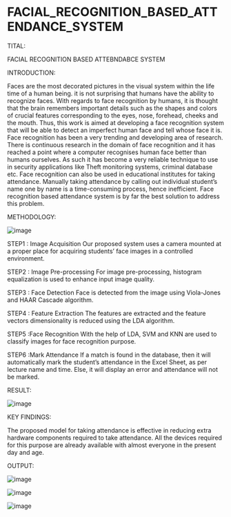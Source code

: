 # FACIAL_RECOGNITION_BASED_ATTENDANCE_SYSTEM

TITAL: 

FACIAL RECOGNITION BASED ATTEBNDABCE SYSTEM 

INTRODUCTION:

Faces are the most decorated pictures in the visual system within the life time of a human being. it is not surprising that humans have the ability to recognize faces. With regards to face recognition by humans, it is thought that the brain remembers important details such as the shapes and colors of crucial features corresponding to the eyes, nose, forehead, cheeks and the mouth. Thus, this work is aimed at developing a face recognition system that will be able to detect an imperfect human face and tell whose face it is.
Face recognition has been a very trending and developing area of research. There is continuous research in the domain of face recognition and it has reached a point where a computer recognises human face better than humans ourselves. As such it has become a very reliable technique to use in security applications like Theft monitoring systems, criminal database etc. Face recognition can also be used in educational institutes for taking attendance. Manually taking attendance by calling out individual student’s name one by name is a time-consuming process, hence inefficient. Face recognition based attendance system is by far the best solution to address this problem.

METHODOLOGY:

![image](https://github.com/Rohanpophale/FACIAL_RECOGNITION_BASED_ATTENDANCE_SYSTEM/assets/97818946/9aa73e94-2ac1-46ae-87e0-33f1045dcbef)

STEP1 : Image Acquisition
  Our proposed system uses a camera mounted at a proper place for acquiring students’ face images in a controlled environment.
  
STEP2 : Image Pre-processing
  For image pre-processing, histogram equalization is used to enhance input image quality.
  
STEP3 : Face Detection
  Face is detected from the image using Viola-Jones and HAAR Cascade algorithm.
  
STEP4 : Feature Extraction 
  The features are extracted and the feature vectors dimensionality is reduced using the LDA algorithm.
  
STEP5 :Face Recognition
  With the help of LDA, SVM and KNN are used to classify images for face recognition purpose.
  
STEP6 :Mark Attendance 
  If a match is found in the database, then it will automatically mark the student’s attendance in the Excel Sheet, as per lecture name and time. Else, it will display an error and attendance will not be marked.

RESULT:

![image](https://github.com/Rohanpophale/FACIAL_RECOGNITION_BASED_ATTENDANCE_SYSTEM/assets/97818946/910332da-35db-44e0-a001-d8f2080834bb)

KEY FINDINGS: 

The proposed model for taking attendance is effective in reducing extra hardware components required to take attendance. All the devices required for this purpose are already available with almost everyone in the present day and age. 

OUTPUT: 

![image](https://github.com/Rohanpophale/FACIAL_RECOGNITION_BASED_ATTENDANCE_SYSTEM/assets/97818946/955ceb03-fdb4-4371-a7e2-b7c6325f1bd2)

![image](https://github.com/Rohanpophale/FACIAL_RECOGNITION_BASED_ATTENDANCE_SYSTEM/assets/97818946/38fac0f6-b46f-437b-b989-8841e0f1d710)

![image](https://github.com/Rohanpophale/FACIAL_RECOGNITION_BASED_ATTENDANCE_SYSTEM/assets/97818946/5dc00480-b16b-4934-9193-7a8f9047792a)


